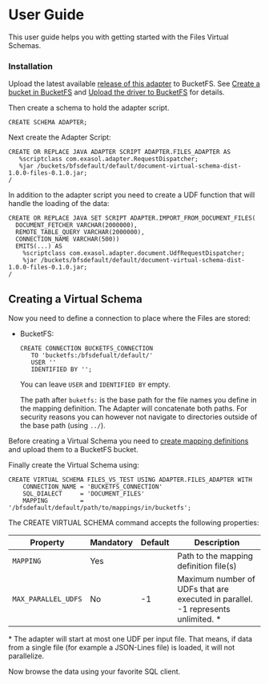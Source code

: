 # User Guide

This user guide helps you with getting started with the Files Virtual Schemas.

### Installation
 
Upload the latest available [release of this adapter](https://github.com/exasol/virtual-schema-common-document-files/releases) to BucketFS.
See [Create a bucket in BucketFS](https://docs.exasol.com/administration/on-premise/bucketfs/create_new_bucket_in_bucketfs_service.htm) and [Upload the driver to BucketFS](https://docs.exasol.com/administration/on-premise/bucketfs/accessfiles.htm) for details.

Then create a schema to hold the adapter script.

```
CREATE SCHEMA ADAPTER;
```

Next create the Adapter Script:
 ```
CREATE OR REPLACE JAVA ADAPTER SCRIPT ADAPTER.FILES_ADAPTER AS
    %scriptclass com.exasol.adapter.RequestDispatcher;
    %jar /buckets/bfsdefault/default/document-virtual-schema-dist-1.0.0-files-0.1.0.jar;
/
```

In addition to the adapter script you need to create a UDF function that will handle the loading of the data:
```
CREATE OR REPLACE JAVA SET SCRIPT ADAPTER.IMPORT_FROM_DOCUMENT_FILES(
  DOCUMENT_FETCHER VARCHAR(2000000),
  REMOTE_TABLE_QUERY VARCHAR(2000000),
  CONNECTION_NAME VARCHAR(500))
  EMITS(...) AS
    %scriptclass com.exasol.adapter.document.UdfRequestDispatcher;
    %jar /buckets/bfsdefault/default/document-virtual-schema-dist-1.0.0-files-0.1.0.jar;
/
```

## Creating a Virtual Schema
 
Now you need to define a connection to place where the Files are stored:

* BucketFS:
     ```
    CREATE CONNECTION BUCKETFS_CONNECTION
        TO 'bucketfs:/bfsdefualt/default/'
        USER ''
        IDENTIFIED BY '';
    ```
  You can leave `USER` and `IDENTIFIED BY` empty.
  
  The path after `buketfs:` is the base path for the file names you define in the mapping definition.
  The Adapter will concatenate both paths. 
  For security reasons you can however not navigate to directories outside of the base path (using `../`). 

Before creating a Virtual Schema you need to [create mapping definitions](create_a_mapping_definition.md) and upload them to a BucketFS bucket.

Finally create the Virtual Schema using:

```
CREATE VIRTUAL SCHEMA FILES_VS_TEST USING ADAPTER.FILES_ADAPTER WITH
    CONNECTION_NAME = 'BUCKETFS_CONNECTION'
    SQL_DIALECT     = 'DOCUMENT_FILES'
    MAPPING         = '/bfsdefault/default/path/to/mappings/in/bucketfs';
```

The CREATE VIRTUAL SCHEMA command accepts the following properties:

| Property          | Mandatory   |  Default      |   Description                                                                   |
|-------------------|-------------|---------------|---------------------------------------------------------------------------------|
|`MAPPING`          | Yes         |               | Path to the mapping definition file(s)                                          |
|`MAX_PARALLEL_UDFS`| No          | -1            | Maximum number of UDFs that are executed in parallel. -1 represents unlimited. *| 
 
 \* The adapter will start at most one UDF per input file. 
 That means, if data from a single file (for example a JSON-Lines file) is loaded, it will not parallelize.
 
Now browse the data using your favorite SQL client.

